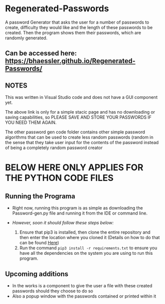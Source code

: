 # Regenerated-Passwords
A password Generator that asks the user for a number of passwords to create, difficulty they would like and the length of these passwords to be created. Then the program shows them their passwords, which are randomly generated. 

## Can be accessed here: https://bhaessler.github.io/Regenerated-Passwords/

## NOTES
This was written in Visual Studio code and does not have a GUI component yet. 

The above link is only for a simple stacic page and has no downloading or saving capabilities, so PLEASE SAVE AND STORE YOUR PASSWORDS IF YOU NEED THEM AGAIN. 

The other password gen code folder contains other simple password algorithms that can be used to create less random passwords (random in the sense that they take user input for the contents of the password instead of being a completely random password creator 

# BELOW HERE ONLY APPLIES FOR THE PYTHON CODE FILES 

## Running the Programa
- Right now, running this program is as simple as downloading the Password-gen.py file and running it from the IDE or command line.

- *However, soon it should follow these steps below:*
  1. Ensure that pip3 is installed, then clone the entire repository and then enter the location where you cloned it (Details on how to do that can be found [Here](https://docs.github.com/en/repositories/creating-and-managing-repositories/cloning-a-repository "Github doc on how to clone"))
  2. Run the command `pip3 install -r requirements.txt` to ensure you have all the dependencies on the system you are using to run this program.

## Upcoming additions
- In the works is a component to give the user a file with these created passwords should they choose to do so
- Also a popup window with the passwords contained or printed within it

